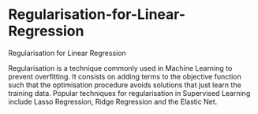 # Regularisation-for-Linear-Regression

Regularisation for Linear Regression

Regularisation is a technique commonly used in Machine Learning to prevent overfitting. It consists on adding terms to the objective function such that the optimisation procedure avoids solutions that just learn the training data. Popular techniques for regularisation in Supervised Learning include Lasso Regression, Ridge Regression and the Elastic Net.
